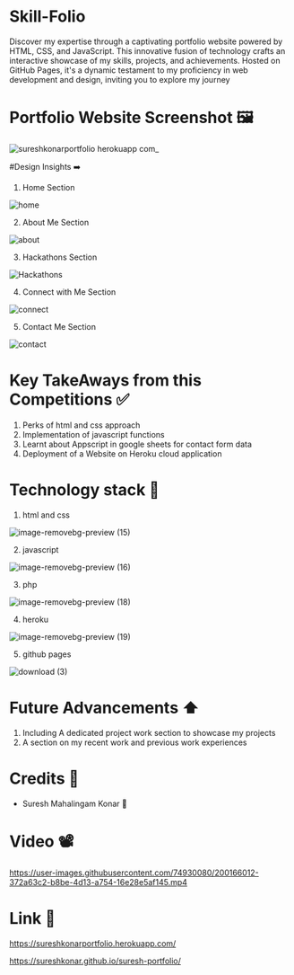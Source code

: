 # Skill-Folio

Discover my expertise through a captivating portfolio website powered by HTML, CSS, and JavaScript. This innovative fusion of technology crafts an interactive showcase of my skills, projects, and achievements. Hosted on GitHub Pages, it's a dynamic testament to my proficiency in web development and design, inviting you to explore my journey

# Portfolio Website Screenshot 🖼️

![sureshkonarportfolio herokuapp com_](https://user-images.githubusercontent.com/74930080/200161572-81473d3c-785d-48a7-8147-2613805a02ae.png)

#Design Insights ➡️

1) Home Section

![home](https://user-images.githubusercontent.com/74930080/200161781-86a6d50a-de13-48e6-b95d-93054128484f.png)

2) About Me Section

![about](https://user-images.githubusercontent.com/74930080/200161860-cb2f4842-3720-418b-a4a5-02c4347c93fb.png)

3) Hackathons Section

![Hackathons](https://user-images.githubusercontent.com/74930080/200161865-78ba3513-c36b-4045-9646-8c8a40e25458.png)

4) Connect with Me Section

![connect](https://user-images.githubusercontent.com/74930080/200161869-e704fa8a-b9e1-4863-a074-72d455054e86.png)

5) Contact Me Section

![contact](https://user-images.githubusercontent.com/74930080/200161875-0833c06f-72a3-4758-b36a-d624fb67c384.png)

# Key TakeAways from this Competitions ✅

1) Perks of html and css approach
2) Implementation of javascript functions 
3) Learnt about Appscript in google sheets for contact form data
4) Deployment of a Website on Heroku cloud application

# Technology stack 📝

1) html and css

![image-removebg-preview (15)](https://user-images.githubusercontent.com/74930080/200162330-54a9ac1a-2b7a-4503-a150-565272e0bf39.png)


2) javascript

![image-removebg-preview (16)](https://user-images.githubusercontent.com/74930080/200162359-755cd4d7-5d4a-45d1-8bed-06ba671ea20c.png)


3) php

![image-removebg-preview (18)](https://user-images.githubusercontent.com/74930080/200162369-f9be20e0-7201-4e7d-9207-4484feddd59a.png)


4) heroku

![image-removebg-preview (19)](https://user-images.githubusercontent.com/74930080/200162379-6377f570-a530-4199-9a0f-76dc009f8cf5.png)

5) github pages

![download (3)](https://user-images.githubusercontent.com/74930080/206081652-333b167d-0c99-4069-96c9-bc9f266a54c5.png)

# Future Advancements ⬆️

1) Including A dedicated project work section to showcase my projects
2) A section on my recent work and previous work experiences

# Credits 🏅

* Suresh Mahalingam Konar 🧠

# Video 📽️

https://user-images.githubusercontent.com/74930080/200166012-372a63c2-b8be-4d13-a754-16e28e5af145.mp4

# Link 🔗 

https://sureshkonarportfolio.herokuapp.com/

https://sureshkonar.github.io/suresh-portfolio/


